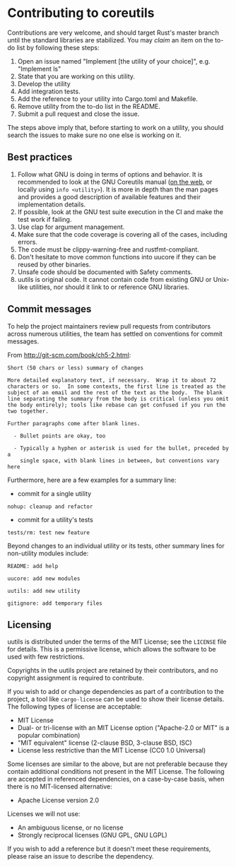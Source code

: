 # Contributing to coreutils

Contributions are very welcome, and should target Rust's master branch until the
standard libraries are stabilized. You may *claim* an item on the to-do list by
following these steps:

1. Open an issue named "Implement [the utility of your choice]", e.g. "Implement ls"
1. State that you are working on this utility.
1. Develop the utility
1. Add integration tests.
1. Add the reference to your utility into Cargo.toml and Makefile.
1. Remove utility from the to-do list in the README.
1. Submit a pull request and close the issue.

The steps above imply that, before starting to work on a utility, you should
search the issues to make sure no one else is working on it.

## Best practices

1. Follow what GNU is doing in terms of options and behavior. It is recommended to look at the GNU Coreutils manual ([on the web](https://www.gnu.org/software/coreutils/manual/html_node/index.html), or locally using `info <utility>`). It is more in depth than the man pages and provides a good description of available features and their implementation details.
1. If possible, look at the GNU test suite execution in the CI and make the test work if failing.
1. Use clap for argument management.
1. Make sure that the code coverage is covering all of the cases, including errors.     
1. The code must be clippy-warning-free and rustfmt-compliant.
1. Don't hesitate to move common functions into uucore if they can be reused by other binaries.
1. Unsafe code should be documented with Safety comments.
1. uutils is original code. It cannot contain code from existing GNU or Unix-like
   utilities, nor should it link to or reference GNU libraries.

## Commit messages

To help the project maintainers review pull requests from contributors across
numerous utilities, the team has settled on conventions for commit messages.

From http://git-scm.com/book/ch5-2.html:

```
Short (50 chars or less) summary of changes

More detailed explanatory text, if necessary.  Wrap it to about 72
characters or so.  In some contexts, the first line is treated as the
subject of an email and the rest of the text as the body.  The blank
line separating the summary from the body is critical (unless you omit
the body entirely); tools like rebase can get confused if you run the
two together.

Further paragraphs come after blank lines.

  - Bullet points are okay, too

  - Typically a hyphen or asterisk is used for the bullet, preceded by a
    single space, with blank lines in between, but conventions vary here
```

Furthermore, here are a few examples for a summary line:

* commit for a single utility

```
nohup: cleanup and refactor
```

* commit for a utility's tests

```
tests/rm: test new feature
```

Beyond changes to an individual utility or its tests, other summary
lines for non-utility modules include:

```
README: add help
```

```
uucore: add new modules
```

```
uutils: add new utility
```

```
gitignore: add temporary files
```

## Licensing

uutils is distributed under the terms of the MIT License; see the `LICENSE` file
for details. This is a permissive license, which allows the software to be used
with few restrictions.

Copyrights in the uutils project are retained by their contributors, and no
copyright assignment is required to contribute.

If you wish to add or change dependencies as part of a contribution to the
project, a tool like `cargo-license` can be used to show their license details.
The following types of license are acceptable:

* MIT License
* Dual- or tri-license with an MIT License option ("Apache-2.0 or MIT" is a popular combination)
* "MIT equivalent" license (2-clause BSD, 3-clause BSD, ISC)
* License less restrictive than the MIT License (CC0 1.0 Universal)

Some licenses are similar to the above, but are not preferable because they
contain additional conditions not present in the MIT License. The following are
accepted in referenced dependencies, on a case-by-case basis, when there is no
MIT-licensed alternative:

* Apache License version 2.0

Licenses we will not use:

* An ambiguous license, or no license
* Strongly reciprocal licenses (GNU GPL, GNU LGPL)

If you wish to add a reference but it doesn't meet these requirements, please
raise an issue to describe the dependency.
